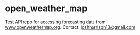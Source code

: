 # open_weather_map
Test API repo for accessing forecasting data from www.openweathermap.org.
Contact: joshharrison13@gmail.com
